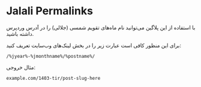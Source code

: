 # Jalali Permalinks

با استفاده از این پلاگین می‌توانید نام ماه‌های تقویم شمسی (جلالی) را در آدرس وردپرس داشته باشید.

برای این منظور کافی است عبارت زیر را در بخش لینک‌های وب‌سایت تعریف کنید:

```
/%jyear%-%jmonthname%/%postname%/
```

مثال خروجی:
```
example.com/1403-tir/post-slug-here
```
